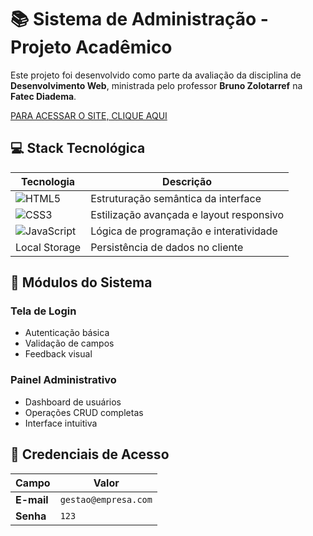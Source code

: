 # 📚 Sistema de Administração - Projeto Acadêmico

Este projeto foi desenvolvido como parte da avaliação da disciplina de **Desenvolvimento Web**, ministrada pelo professor **Bruno Zolotarref** na **Fatec Diadema**.

[PARA ACESSAR O SITE, CLIQUE AQUI](https://emillybudribognar.github.io/sistema-administrativo/)

## 💻 Stack Tecnológica

| Tecnologia       | Descrição                                  |
|------------------|-------------------------------------------|
| ![HTML5](https://img.shields.io/badge/HTML5-E34F26?style=for-the-badge&logo=html5&logoColor=white) | Estruturação semântica da interface |
| ![CSS3](https://img.shields.io/badge/CSS3-1572B6?style=for-the-badge&logo=css3&logoColor=white) | Estilização avançada e layout responsivo |
| ![JavaScript](https://img.shields.io/badge/JavaScript-F7DF1E?style=for-the-badge&logo=javascript&logoColor=black) | Lógica de programação e interatividade |
| Local Storage    | Persistência de dados no cliente           |

## 🔐 Módulos do Sistema

### Tela de Login
- Autenticação básica
- Validação de campos
- Feedback visual

### Painel Administrativo
- Dashboard de usuários
- Operações CRUD completas
- Interface intuitiva

## 👤 Credenciais de Acesso

| Campo     | Valor               |
|-----------|---------------------|
| **E-mail** | `gestao@empresa.com`   |
| **Senha**  | `123`               |

